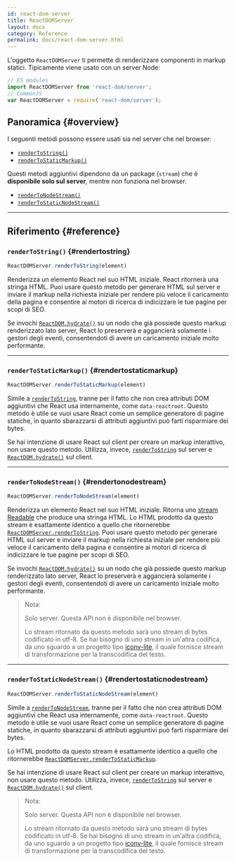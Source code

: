 ```yaml
---
id: react-dom-server
title: ReactDOMServer
layout: docs
category: Reference
permalink: docs/react-dom-server.html
---
```


L'oggetto `ReactDOMServer` ti permette di renderizzare componenti in markup statici. Tipicamente viene usato con un server Node:

```js
// ES modules
import ReactDOMServer from 'react-dom/server';
// CommonJS
var ReactDOMServer = require('react-dom/server');
```

## Panoramica {#overview}

I seguenti metodi possono essere usati sia nel server che nel browser:

- [`renderToString()`](#rendertostring)
- [`renderToStaticMarkup()`](#rendertostaticmarkup)

Questi metodi aggiuntivi dipendono da un package (`stream`) che è **disponibile solo sul server**, mentre non funziona nel browser.

- [`renderToNodeStream()`](#rendertonodestream)
- [`renderToStaticNodeStream()`](#rendertostaticnodestream)

* * *

## Riferimento {#reference}

### `renderToString()` {#rendertostring}

```javascript
ReactDOMServer.renderToString(element)
```

Renderizza un elemento React nel suo HTML iniziale. React ritornerà una stringa HTML. Puoi usare questo metodo per generare HTML sul server e inviare il markup nella richiesta iniziale per rendere più veloce il caricamento della pagina e consentire ai motori di ricerca di indicizzare le tue pagine per scopi di SEO.

Se invochi [`ReactDOM.hydrate()`](/docs/react-dom.html#hydrate) su un nodo che già possiede questo markup renderizzato lato server, React lo preserverà e aggancierà solamente i gestori degli eventi, consentendoti di avere un caricamento iniziale molto performante.


* * *

### `renderToStaticMarkup()` {#rendertostaticmarkup}

```javascript
ReactDOMServer.renderToStaticMarkup(element)
```

Simile a [`renderToString`](#rendertostring), tranne per il fatto che non crea attributi DOM aggiuntivi che React usa internamente, come `data-reactroot`. Questo metodo è utile se vuoi usare React come un semplice generatore di pagine statiche, in quanto sbarazzarsi di attributi aggiuntivi può farti risparmiare dei bytes.

Se hai intenzione di usare React sul client per creare un markup interattivo, non usare questo metodo. Utilizza, invece, [`renderToString`](#rendertostring) sul server e [`ReactDOM.hydrate()`](/docs/react-dom.html#hydrate) sul client.

* * *

### `renderToNodeStream()` {#rendertonodestream}

```javascript
ReactDOMServer.renderToNodeStream(element)
```

Renderizza un elemento React nel suo HTML iniziale. Ritorna uno [stream Readable](https://nodejs.org/api/stream.html#stream_readable_streams) che produce una stringa HTML. Lo HTML prodotto da questo stream è esattamente identico a quello che ritornerebbe [`ReactDOMServer.renderToString`](#rendertostring). Puoi usare questo metodo per generare HTML sul server e inviare il markup nella richiesta iniziale per rendere più veloce il caricamento della pagina e consentire ai motori di ricerca di indicizzare le tue pagine per scopi di SEO.

Se invochi [`ReactDOM.hydrate()`](/docs/react-dom.html#hydrate) su un nodo che già possiede questo markup renderizzato lato server, React lo preserverà e aggancierà solamente i gestori degli eventi, consentendoti di avere un caricamento iniziale molto performante.

> Nota:
>
> Solo server. Questa API non è disponibile nel browser.
>
> Lo stream ritornato da questo metodo sarà uno stream di bytes codificato in utf-8. Se hai bisogno di uno stream in un'altra codifica, da uno sguardo a un progetto tipo [iconv-lite](https://www.npmjs.com/package/iconv-lite), il quale fornisce stream di transformazione per la transcodifica del testo.

* * *

### `renderToStaticNodeStream()` {#rendertostaticnodestream}

```javascript
ReactDOMServer.renderToStaticNodeStream(element)
```

Simile a [`renderToNodeStream`](#rendertonodestream), tranne per il fatto che non crea attributi DOM aggiuntivi che React usa internamente, come `data-reactroot`. Questo metodo è utile se vuoi usare React come un semplice generatore di pagine statiche, in quanto sbarazzarsi di attributi aggiuntivi può farti risparmiare dei bytes.

Lo HTML prodotto da questo stream è esattamente identico a quello che ritornerebbe [`ReactDOMServer.renderToStaticMarkup`](#rendertostaticmarkup).

Se hai intenzione di usare React sul client per creare un markup interattivo, non usare questo metodo. Utilizza, invece, [`renderToString`](#rendertostring) sul server e [`ReactDOM.hydrate()`](/docs/react-dom.html#hydrate) sul client.

> Nota:
>
> Solo server. Questa API non è disponibile nel browser.
>
> Lo stream ritornato da questo metodo sarà uno stream di bytes codificato in utf-8. Se hai bisogno di uno stream in un'altra codifica, da uno sguardo a un progetto tipo [iconv-lite](https://www.npmjs.com/package/iconv-lite), il quale fornisce stream di transformazione per la transcodifica del testo.
